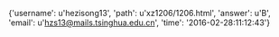 {'username': u'hezisong13', 'path': u'xz1206/1206.html', 'answer': u'B', 'email': u'hzs13@mails.tsinghua.edu.cn', 'time': '2016-02-28:11:12:43'}